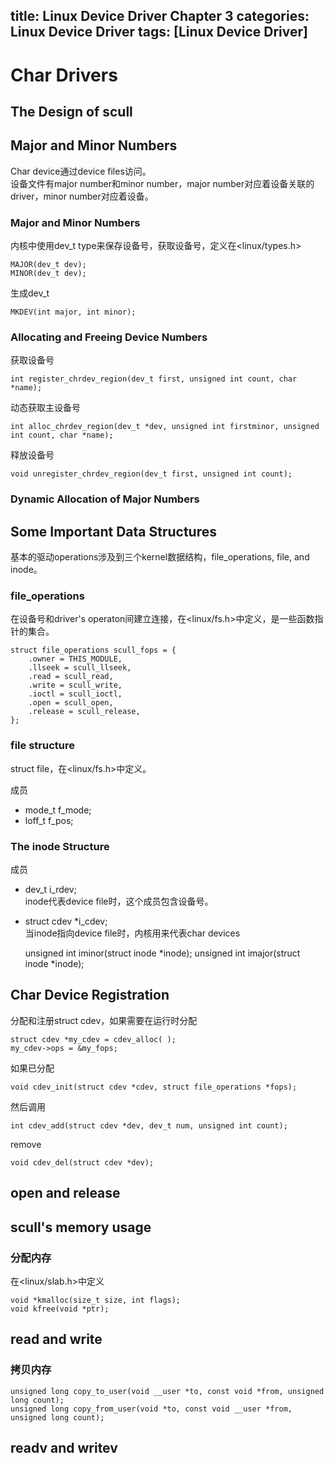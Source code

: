 title: Linux Device Driver Chapter 3
categories: Linux Device Driver
tags: [Linux Device Driver]
---
# Char Drivers
## The Design of scull
## Major and Minor Numbers
Char device通过device files访问。   
设备文件有major number和minor number，major number对应着设备关联的driver，minor number对应着设备。
### Major and Minor Numbers
内核中使用dev_t type来保存设备号，获取设备号，定义在<linux/types.h>

	MAJOR(dev_t dev);
	MINOR(dev_t dev);

生成dev_t

	MKDEV(int major, int minor);

### Allocating and Freeing Device Numbers
获取设备号

	int register_chrdev_region(dev_t first, unsigned int count, char *name);

动态获取主设备号

	int alloc_chrdev_region(dev_t *dev, unsigned int firstminor, unsigned int count, char *name);

释放设备号

	void unregister_chrdev_region(dev_t first, unsigned int count);

### Dynamic Allocation of Major Numbers

## Some Important Data Structures
基本的驱动operations涉及到三个kernel数据结构，file_operations, file, and inode。
### file_operations
在设备号和driver's operaton间建立连接，在<linux/fs.h>中定义，是一些函数指针的集合。

	struct file_operations scull_fops = {
		.owner = THIS_MODULE,
		.llseek = scull_llseek,
		.read = scull_read,
		.write = scull_write,
		.ioctl = scull_ioctl,
		.open = scull_open,
		.release = scull_release,
	};

### file structure
struct file，在<linux/fs.h>中定义。

成员

- mode\_t f\_mode;   
- loff\_t f\_pos;

### The inode Structure
成员

- dev_t i_rdev;   
inode代表device file时，这个成员包含设备号。
- struct cdev *i_cdev;   
当inode指向device file时，内核用来代表char devices

	unsigned int iminor(struct inode *inode);
	unsigned int imajor(struct inode *inode);

## Char Device Registration
分配和注册struct cdev，如果需要在运行时分配

	struct cdev *my_cdev = cdev_alloc( );
	my_cdev->ops = &my_fops;

如果已分配

	void cdev_init(struct cdev *cdev, struct file_operations *fops);

然后调用

	int cdev_add(struct cdev *dev, dev_t num, unsigned int count);

remove

	void cdev_del(struct cdev *dev);

## open and release


## scull's memory usage

### 分配内存
在<linux/slab.h>中定义

	void *kmalloc(size_t size, int flags);
	void kfree(void *ptr);

## read and write
### 拷贝内存
	unsigned long copy_to_user(void __user *to,	const void *from, unsigned long count);
	unsigned long copy_from_user(void *to, const void __user *from,	unsigned long count);

## readv and writev